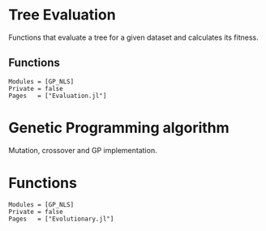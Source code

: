 
# Tree Evaluation

Functions that evaluate a tree for a given dataset and calculates its fitness.

## Functions

```@autodocs
Modules = [GP_NLS]
Private = false
Pages   = ["Evaluation.jl"]
```

# Genetic Programming algorithm

Mutation, crossover and GP implementation.

# Functions

```@autodocs
Modules = [GP_NLS]
Private = false
Pages   = ["Evolutionary.jl"]
```

